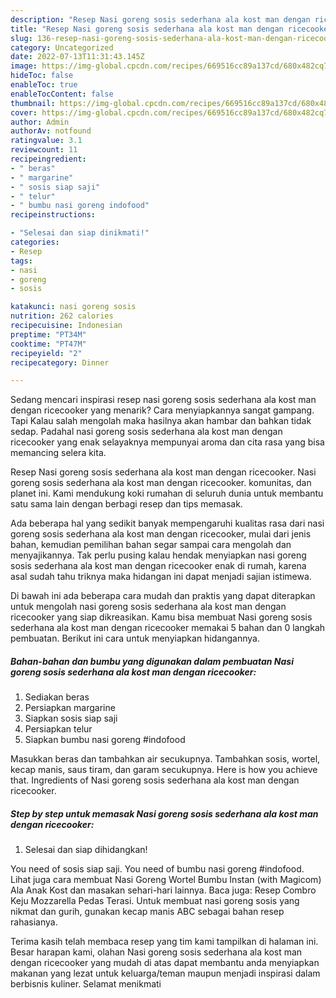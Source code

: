 ```yaml
---
description: "Resep Nasi goreng sosis sederhana ala kost man dengan ricecooker yang Sempurna , Bikin Ngiler"
title: "Resep Nasi goreng sosis sederhana ala kost man dengan ricecooker yang Sempurna , Bikin Ngiler"
slug: 136-resep-nasi-goreng-sosis-sederhana-ala-kost-man-dengan-ricecooker-yang-sempurna-bikin-ngiler
category: Uncategorized
date: 2022-07-13T11:31:43.145Z
image: https://img-global.cpcdn.com/recipes/669516cc89a137cd/680x482cq70/nasi-goreng-sosis-sederhana-ala-kost-man-dengan-ricecooker-foto-resep-utama.jpg
hideToc: false
enableToc: true
enableTocContent: false
thumbnail: https://img-global.cpcdn.com/recipes/669516cc89a137cd/680x482cq70/nasi-goreng-sosis-sederhana-ala-kost-man-dengan-ricecooker-foto-resep-utama.jpg
cover: https://img-global.cpcdn.com/recipes/669516cc89a137cd/680x482cq70/nasi-goreng-sosis-sederhana-ala-kost-man-dengan-ricecooker-foto-resep-utama.jpg
author: Admin
authorAv: notfound
ratingvalue: 3.1
reviewcount: 11
recipeingredient:
- " beras"
- " margarine"
- " sosis siap saji"
- " telur"
- " bumbu nasi goreng indofood"
recipeinstructions:

- "Selesai dan siap dinikmati!"
categories:
- Resep
tags:
- nasi
- goreng
- sosis

katakunci: nasi goreng sosis 
nutrition: 262 calories
recipecuisine: Indonesian
preptime: "PT34M"
cooktime: "PT47M"
recipeyield: "2"
recipecategory: Dinner

---
```



Sedang mencari inspirasi resep nasi goreng sosis sederhana ala kost man dengan ricecooker yang menarik? Cara menyiapkannya sangat gampang. Tapi Kalau salah mengolah maka hasilnya akan hambar dan bahkan tidak sedap. Padahal nasi goreng sosis sederhana ala kost man dengan ricecooker yang enak selayaknya mempunyai aroma dan cita rasa yang bisa memancing selera kita.


Resep Nasi goreng sosis sederhana ala kost man dengan ricecooker. Nasi goreng sosis sederhana ala kost man dengan ricecooker. komunitas, dan planet ini. Kami mendukung koki rumahan di seluruh dunia untuk membantu satu sama lain dengan berbagi resep dan tips memasak.

Ada beberapa hal yang sedikit banyak mempengaruhi kualitas rasa dari nasi goreng sosis sederhana ala kost man dengan ricecooker, mulai dari jenis bahan, kemudian pemilihan bahan segar sampai cara mengolah dan menyajikannya. Tak perlu pusing kalau hendak menyiapkan nasi goreng sosis sederhana ala kost man dengan ricecooker enak di rumah, karena asal sudah tahu triknya maka hidangan ini dapat menjadi sajian istimewa.


Di bawah ini ada beberapa cara mudah dan praktis yang dapat diterapkan untuk mengolah nasi goreng sosis sederhana ala kost man dengan ricecooker yang siap dikreasikan. Kamu bisa membuat Nasi goreng sosis sederhana ala kost man dengan ricecooker memakai 5 bahan dan 0 langkah pembuatan. Berikut ini cara untuk menyiapkan hidangannya.

<!--inarticleads1-->

##### Bahan-bahan dan bumbu yang digunakan dalam pembuatan Nasi goreng sosis sederhana ala kost man dengan ricecooker:

1. Sediakan  beras
1. Persiapkan  margarine
1. Siapkan  sosis siap saji
1. Persiapkan  telur
1. Siapkan  bumbu nasi goreng #indofood


Masukkan beras dan tambahkan air secukupnya. Tambahkan sosis, wortel, kecap manis, saus tiram, dan garam secukupnya. Here is how you achieve that. Ingredients of Nasi goreng sosis sederhana ala kost man dengan ricecooker. 

<!--inarticleads2-->

##### Step by step untuk memasak Nasi goreng sosis sederhana ala kost man dengan ricecooker:


1. Selesai dan siap dihidangkan!

You need of sosis siap saji. You need of bumbu nasi goreng #indofood. Lihat juga cara membuat Nasi Goreng Wortel Bumbu Instan (with Magicom) Ala Anak Kost dan masakan sehari-hari lainnya. Baca juga: Resep Combro Keju Mozzarella Pedas Terasi. Untuk membuat nasi goreng sosis yang nikmat dan gurih, gunakan kecap manis ABC sebagai bahan resep rahasianya. 

Terima kasih telah membaca resep yang tim kami tampilkan di halaman ini. Besar harapan kami, olahan Nasi goreng sosis sederhana ala kost man dengan ricecooker yang mudah di atas dapat membantu anda menyiapkan makanan yang lezat untuk keluarga/teman maupun menjadi inspirasi dalam berbisnis kuliner. Selamat menikmati
